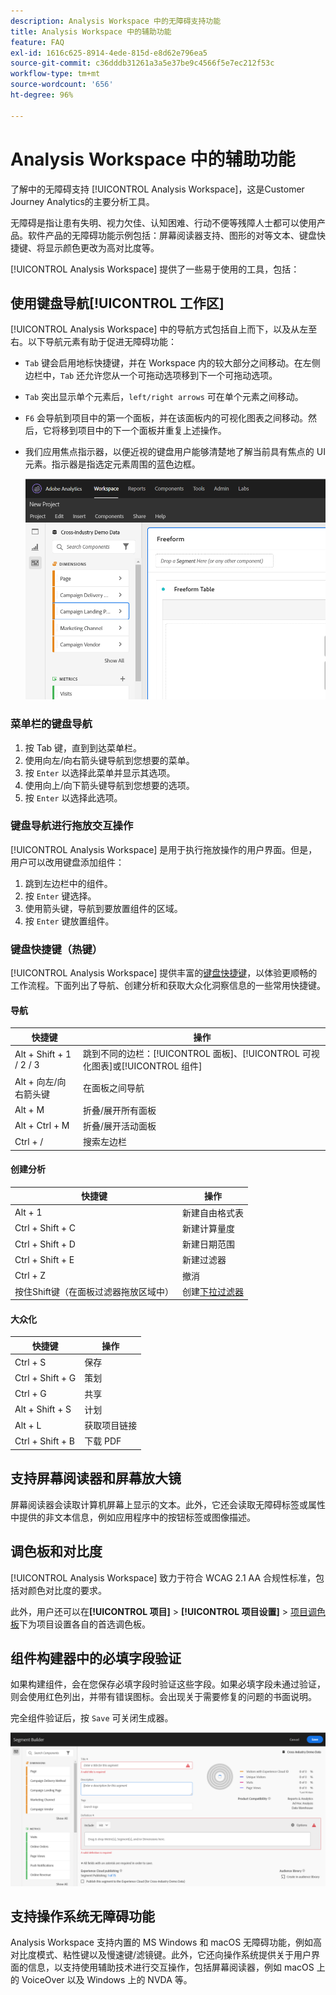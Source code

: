 ```yaml
---
description: Analysis Workspace 中的无障碍支持功能
title: Analysis Workspace 中的辅助功能
feature: FAQ
exl-id: 1616c625-8914-4ede-815d-e8d62e796ea5
source-git-commit: c36dddb31261a3a5e37be9c4566f5e7ec212f53c
workflow-type: tm+mt
source-wordcount: '656'
ht-degree: 96%

---
```


# Analysis Workspace 中的辅助功能

了解中的无障碍支持 [!UICONTROL Analysis Workspace]，这是Customer Journey Analytics的主要分析工具。

无障碍是指让患有失明、视力欠佳、认知困难、行动不便等残障人士都可以使用产品。软件产品的无障碍功能示例包括：屏幕阅读器支持、图形的对等文本、键盘快捷键、将显示颜色更改为高对比度等。

[!UICONTROL Analysis Workspace] 提供了一些易于使用的工具，包括：

## 使用键盘导航[!UICONTROL 工作区]

[!UICONTROL Analysis Workspace] 中的导航方式包括自上而下，以及从左至右。以下导航元素有助于促进无障碍功能：

* `Tab` 键会启用地标快捷键，并在 Workspace 内的较大部分之间移动。在左侧边栏中，`Tab` 还允许您从一个可拖动选项移到下一个可拖动选项。
* `Tab` 突出显示单个元素后，`left/right arrows` 可在单个元素之间移动。
* `F6` 会导航到项目中的第一个面板，并在该面板内的可视化图表之间移动。然后，它将移到项目中的下一个面板并重复上述操作。
* 我们应用焦点指示器，以便近视的键盘用户能够清楚地了解当前具有焦点的 UI 元素。指示器是指选定元素周围的蓝色边框。

   ![焦点指示器](assets/focus-indicator.png)

### 菜单栏的键盘导航

1. 按 Tab 键，直到到达菜单栏。
1. 使用向左/向右箭头键导航到您想要的菜单。
1. 按 `Enter` 以选择此菜单并显示其选项。
1. 使用向上/向下箭头键导航到您想要的选项。
1. 按 `Enter` 以选择此选项。

### 键盘导航进行拖放交互操作

[!UICONTROL Analysis Workspace] 是用于执行拖放操作的用户界面。但是，用户可以改用键盘添加组件：

1. 跳到左边栏中的组件。
1. 按 `Enter` 键选择。
1. 使用箭头键，导航到要放置组件的区域。
1. 按 `Enter` 键放置组件。

### 键盘快捷键（热键）

[!UICONTROL Analysis Workspace] 提供丰富的[键盘快捷键](https://experienceleague.adobe.com/docs/analytics/analyze/analysis-workspace/build-workspace-project/fa-shortcut-keys.html?lang=zh-Hans)，以体验更顺畅的工作流程。下面列出了导航、创建分析和获取大众化洞察信息的一些常用快捷键。

#### 导航

| 快捷键 | 操作 |
|---|---|
| Alt + Shift + 1 / 2 / 3 | 跳到不同的边栏：[!UICONTROL 面板]、[!UICONTROL 可视化图表]或[!UICONTROL 组件] |
| Alt + 向左/向右箭头键 | 在面板之间导航 |
| Alt + M | 折叠/展开所有面板 |
| Alt + Ctrl + M | 折叠/展开活动面板 |
| Ctrl + / | 搜索左边栏 |

#### 创建分析

| 快捷键 | 操作 |
|---|---|
| Alt + 1 | 新建自由格式表 |
| Ctrl + Shift + C | 新建计算量度 |
| Ctrl + Shift + D | 新建日期范围 |
| Ctrl + Shift + E | 新建过滤器 |
| Ctrl + Z | 撤消 |
| 按住Shift键（在面板过滤器拖放区域中） | 创建[下拉过滤器](https://experienceleague.adobe.com/docs/analytics-learn/tutorials/analysis-workspace/using-panels/using-drop-down-filters.html?lang=zh-Hans) |

#### 大众化

| 快捷键 | 操作 |
|---|---|
| Ctrl + S | 保存 |
| Ctrl + Shift + G | 策划 |
| Ctrl + G | 共享 |
| Alt + Shift + S | 计划 |
| Alt + L | 获取项目链接 |
| Ctrl + Shift + B | 下载 PDF |

## 支持屏幕阅读器和屏幕放大镜

屏幕阅读器会读取计算机屏幕上显示的文本。此外，它还会读取无障碍标签或属性中提供的非文本信息，例如应用程序中的按钮标签或图像描述。

## 调色板和对比度

[!UICONTROL Analysis Workspace] 致力于符合 WCAG 2.1 AA 合规性标准，包括对颜色对比度的要求。

此外，用户还可以在&#x200B;**[!UICONTROL 项目]** > **[!UICONTROL 项目设置]** > [项目调色板](https://experienceleague.adobe.com/docs/analytics/analyze/analysis-workspace/build-workspace-project/color-palettes.html?lang=zh-Hans)下为项目设置各自的首选调色板。

## 组件构建器中的必填字段验证

如果构建组件，会在您保存必填字段时验证这些字段。如果必填字段未通过验证，则会使用红色列出，并带有错误图标。会出现关于需要修复的问题的书面说明。

完全组件验证后，按 `Save` 可关闭生成器。

![错误验证](assets/error-validation.png)

## 支持操作系统无障碍功能

Analysis Workspace 支持内置的 MS Windows 和 macOS 无障碍功能，例如高对比度模式、粘性键以及慢速键/滤镜键。此外，它还向操作系统提供关于用户界面的信息，以支持使用辅助技术进行交互操作，包括屏幕阅读器，例如 macOS 上的 VoiceOver 以及 Windows 上的 NVDA 等。
